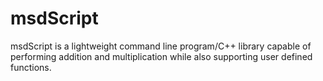# msdScript
msdScript is a lightweight command line program/C++ library capable of performing addition and multiplication while also supporting user defined functions.
